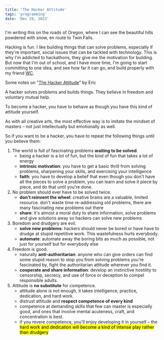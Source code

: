 ```yaml
---
title: 'The Hacker Attitude'
tags: 'programming'
date: 'Dec 29, 2023'
---
```


I'm writing this on the roads of Oregon, where I can see the beautiful hills powdered with snow, en route to Twin Falls.

Hacking is fun. I like building things that can solve problems, especially if they're important, social issues that can be tackled with technology. This is why I'm addicted to hackathons, they give me the motivation for building. But now that I'm out of school, and I have more time, I'm going to start committing to one idea, and see how far it can go, and build properly with my friend [WC](https://weichun.xyz/).

Some notes on "[The Hacker Attitude](http://www.catb.org/~esr/faqs/hacker-howto.html#attitude)" by Eric

A hacker solves problems and builds things. They believe in freedom and voluntary mutual help.

To become a hacker, you have to behave as though you have this kind of attitude yourself.

As with all creative arts, the most effective way is to imitate the mindset of masters – not just intellectually but emotionally as well.

So if you want to be a hacker, you have to repeat the following things until you believe them:

1. The world is full of fascinating problems **waiting to be solved**.
   - being a hacker is a lot of fun, but the kind of fun that takes a lot of energy
   - **intrinsic motivation**: you have to get a basic thrill from solving problems, sharpening your skills, and exercising your intelligence
   - **faith**: you have to develop a belief that even though you don't have all the pieces to solve a problem, you can learn and solve it piece by piece, and do that until you're done.
2. No problem should ever have to be solved twice.
   - **don't reinvent the wheel**: creative brains are a valuable, limited resource. don't waste time re-addressing old problems, there are many fascinating new problems out there
   - **share**: it's almost a moral duty to share information, solve problems and give solutions away so hackers can solve new problems
3. Boredom and drudgery are evil.
   - **solve new problems**: hackers should never be bored or have have to drudge at stupid repetitive work. This wastefulness hurts everybody.
   - **automate**: automate away the boring bits as much as possible, not just for yourself but for everybody else
4. Freedom is good.
   - naturally **anti-authoritarian**: anyone who can give orders can find some stupid reason to stop you from solving problems you're fascinated by, fight the authoritarian attitude wherever you find it.
   - **cooperate and share information**: develop an instinctive hostility to censorship, secrecy, and use of force or deception to compel responsible adults.
5. Attitude is **no substitute** for competence.
   - attitude alone is not enough, it takes intelligence, practice, dedication, and hard work.
   - distrust attitude and **respect competence of every kind**
   - competence at demanding skills that few can master is especially good, and ones that involve mental acuteness, craft, and concentration is best.
   - if you revere competence, you'll enjoy developing it in yourself – the <mark>hard work and dedication will become a kind of intense play rather than drudgery</mark>
